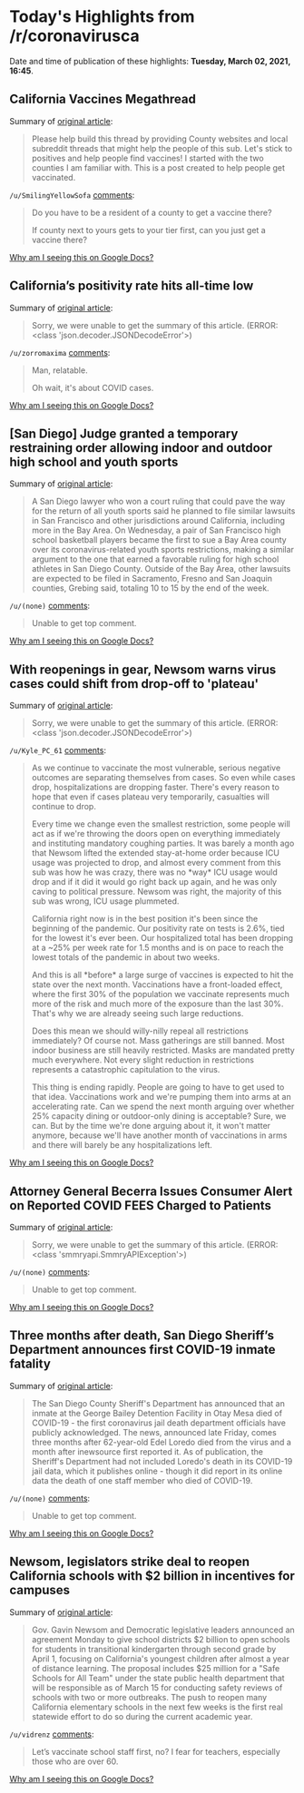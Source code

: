 # Today's Highlights from /r/coronavirusca

Date and time of publication of these highlights: **Tuesday, March 02, 2021, 16:45**.

## California Vaccines Megathread

Summary of [original article](https://www.reddit.com/r/CoronavirusCA/comments/l35yck/california_vaccines_megathread/):

> Please help build this thread by providing County websites and local subreddit threads that might help the people of this sub. Let's stick to positives and help people find vaccines! I started with the two counties I am familiar with. This is a post created to help people get vaccinated.

`/u/SmilingYellowSofa` [comments](https://www.reddit.com/r/CoronavirusCA/comments/l35yck/california_vaccines_megathread/):

> Do you have to be a resident of a county to get a vaccine there?  
> 
> If county next to yours gets to your tier first, can you just get a vaccine there?

[Why am I seeing this on Google Docs?](https://docs.google.com/document/d/1Dc6We63vOXIZsc0op-Bt4abqkYjXzOigalQqFxmvvbM/edit?usp=sharing)

## California’s positivity rate hits all-time low

Summary of [original article](https://www.eastbaytimes.com/2021/03/02/coronavirus-californias-positivity-rate-hits-all-time-low/):

> Sorry, we were unable to get the summary of this article. (ERROR: <class 'json.decoder.JSONDecodeError'>)

`/u/zorromaxima` [comments](https://www.reddit.com/r/CoronavirusCA/comments/lw7i8s/californias_positivity_rate_hits_alltime_low/):

> Man, relatable.
> 
> Oh wait, it's about COVID cases.

[Why am I seeing this on Google Docs?](https://docs.google.com/document/d/1Dc6We63vOXIZsc0op-Bt4abqkYjXzOigalQqFxmvvbM/edit?usp=sharing)

## [San Diego] Judge granted a temporary restraining order allowing indoor and outdoor high school and youth sports

Summary of [original article](https://www.mercurynews.com/2021/02/23/coronavirus-preps-does-the-court-system-provide-best-path-back-for-indoor-sports-in-california/):

> A San Diego lawyer who won a court ruling that could pave the way for the return of all youth sports said he planned to file similar lawsuits in San Francisco and other jurisdictions around California, including more in the Bay Area. On Wednesday, a pair of San Francisco high school basketball players became the first to sue a Bay Area county over its coronavirus-related youth sports restrictions, making a similar argument to the one that earned a favorable ruling for high school athletes in San Diego County. Outside of the Bay Area, other lawsuits are expected to be filed in Sacramento, Fresno and San Joaquin counties, Grebing said, totaling 10 to 15 by the end of the week.

`/u/(none)` [comments](https://www.reddit.com/r/CoronavirusCA/comments/lw98x7/san_diego_judge_granted_a_temporary_restraining/):

> Unable to get top comment.

[Why am I seeing this on Google Docs?](https://docs.google.com/document/d/1Dc6We63vOXIZsc0op-Bt4abqkYjXzOigalQqFxmvvbM/edit?usp=sharing)

## With reopenings in gear, Newsom warns virus cases could shift from drop-off to 'plateau'

Summary of [original article](https://www.latimes.com/california/story/2021-03-01/california-coronavirus-cases-drop-newsom-warns-plateau):

> Sorry, we were unable to get the summary of this article. (ERROR: <class 'json.decoder.JSONDecodeError'>)

`/u/Kyle_PC_61` [comments](https://www.reddit.com/r/CoronavirusCA/comments/lvql1q/with_reopenings_in_gear_newsom_warns_virus_cases/):

> As we continue to vaccinate the most vulnerable, serious negative outcomes are separating themselves from cases. So even while cases drop, hospitalizations are dropping faster.  There's every reason to hope that even if cases plateau very temporarily, casualties will continue to drop.  
> 
> 
> Every time we change even the smallest restriction, some people will act as if we're throwing the doors open on everything immediately and instituting mandatory coughing parties.  It was barely a month ago that Newsom lifted the extended stay-at-home order because ICU usage was projected to drop, and almost every comment from this sub was how he was crazy, there was no \*way\* ICU usage would drop and if it did it would go right back up again, and he was only caving to political pressure.  Newsom was right, the majority of this sub was wrong, ICU usage plummeted.
> 
> California right now is in the best position it's been since the beginning of the pandemic.  Our positivity rate on tests is 2.6%, tied for the lowest it's ever been.  Our hospitalized total has been dropping at a \~25% per week rate for 1.5 months and is on pace to reach the lowest totals of the pandemic in about two weeks.
> 
> And this is all \*before\* a large surge of vaccines is expected to hit the state over the next month.  Vaccinations have a front-loaded effect, where the first 30% of the population we vaccinate represents much more of the risk and much more of the exposure than the last 30%.  That's why we are already seeing such large reductions.  
> 
> 
> Does this mean we should willy-nilly repeal all restrictions immediately? Of course not.  Mass gatherings are still banned.  Most indoor business are still heavily restricted.  Masks are mandated pretty much everywhere.   Not every slight reduction in restrictions represents a catastrophic capitulation to the virus.  
> 
> 
> This thing is ending rapidly.  People are going to have to get used to that idea.  Vaccinations work and we're pumping them into arms at an accelerating rate.  Can we spend the next month arguing over whether 25% capacity dining or outdoor-only dining is acceptable?  Sure, we can.  But by the time we're done arguing about it, it won't matter anymore, because we'll have another month of vaccinations in arms and there will barely be any hospitalizations left.

[Why am I seeing this on Google Docs?](https://docs.google.com/document/d/1Dc6We63vOXIZsc0op-Bt4abqkYjXzOigalQqFxmvvbM/edit?usp=sharing)

## Attorney General Becerra Issues Consumer Alert on Reported COVID FEES Charged to Patients

Summary of [original article](http://crweworld.com/ca/trendingnow/news/1906148/attorney-general-becerra-issues-consumer-alert-on-reported-covid-fees-charged-to-patients):

> Sorry, we were unable to get the summary of this article. (ERROR: <class 'smmryapi.SmmryAPIException'>)

`/u/(none)` [comments](https://www.reddit.com/r/CoronavirusCA/comments/lwfws7/attorney_general_becerra_issues_consumer_alert_on/):

> Unable to get top comment.

[Why am I seeing this on Google Docs?](https://docs.google.com/document/d/1Dc6We63vOXIZsc0op-Bt4abqkYjXzOigalQqFxmvvbM/edit?usp=sharing)

## Three months after death, San Diego Sheriff’s Department announces first COVID-19 inmate fatality

Summary of [original article](https://www.msn.com/en-us/news/crime/three-months-after-death-san-diego-sheriff-s-department-announces-first-covid-19-inmate-fatality/ar-BB1e8dBR):

> The San Diego County Sheriff's Department has announced that an inmate at the George Bailey Detention Facility in Otay Mesa died of COVID-19 - the first coronavirus jail death department officials have publicly acknowledged. The news, announced late Friday, comes three months after 62-year-old Edel Loredo died from the virus and a month after inewsource first reported it. As of publication, the Sheriff's Department had not included Loredo's death in its COVID-19 jail data, which it publishes online - though it did report in its online data the death of one staff member who died of COVID-19.

`/u/(none)` [comments](https://www.reddit.com/r/CoronavirusCA/comments/lvtgcd/three_months_after_death_san_diego_sheriffs/):

> Unable to get top comment.

[Why am I seeing this on Google Docs?](https://docs.google.com/document/d/1Dc6We63vOXIZsc0op-Bt4abqkYjXzOigalQqFxmvvbM/edit?usp=sharing)

## Newsom, legislators strike deal to reopen California schools with $2 billion in incentives for campuses

Summary of [original article](https://www.latimes.com/california/story/2021-03-01/newsom-lawmakers-agree-on-plan-to-open-more-california-schools-covid-19):

> Gov. Gavin Newsom and Democratic legislative leaders announced an agreement Monday to give school districts $2 billion to open schools for students in transitional kindergarten through second grade by April 1, focusing on California's youngest children after almost a year of distance learning. The proposal includes $25 million for a "Safe Schools for All Team" under the state public health department that will be responsible as of March 15 for conducting safety reviews of schools with two or more outbreaks. The push to reopen many California elementary schools in the next few weeks is the first real statewide effort to do so during the current academic year.

`/u/vidrenz` [comments](https://www.reddit.com/r/CoronavirusCA/comments/lvdzr0/newsom_legislators_strike_deal_to_reopen/):

> Let’s vaccinate school staff first, no? I fear for teachers, especially those who are over 60.

[Why am I seeing this on Google Docs?](https://docs.google.com/document/d/1Dc6We63vOXIZsc0op-Bt4abqkYjXzOigalQqFxmvvbM/edit?usp=sharing)

